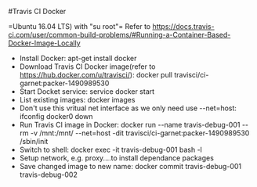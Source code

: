 #Travis CI Docker

=Ubuntu 16.04 LTS) with "su root"=
Refer to https://docs.travis-ci.com/user/common-build-problems/#Running-a-Container-Based-Docker-Image-Locally

* Install Docker: apt-get install docker
* Download Travis CI Docker image(refer to https://hub.docker.com/u/travisci/): docker pull travisci/ci-garnet:packer-1490989530
* Start Docket service: service docker start
* List existing images: docker images
* Don't use this vritual net interface as we only need use --net=host: ifconfig docker0 down
* Run Travis CI image in Docker: docker run --name travis-debug-001 --rm -v /mnt:/mnt/  --net=host -dit travisci/ci-garnet:packer-1490989530 /sbin/init
* Switch to shell: docker exec -it travis-debug-001 bash -l
* Setup network, e.g. proxy....to install dependance packages
* Save changed image to new name: docker commit travis-debug-001 travis-debug-002
